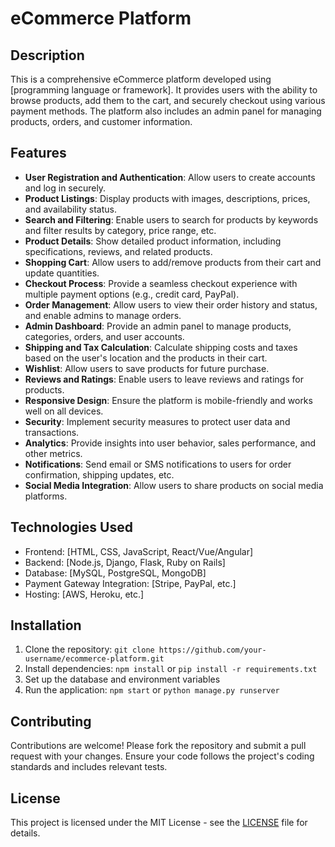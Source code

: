# eCommerce Platform

## Description
This is a comprehensive eCommerce platform developed using [programming language or framework]. It provides users with the ability to browse products, add them to the cart, and securely checkout using various payment methods. The platform also includes an admin panel for managing products, orders, and customer information.

## Features
- **User Registration and Authentication**: Allow users to create accounts and log in securely.
- **Product Listings**: Display products with images, descriptions, prices, and availability status.
- **Search and Filtering**: Enable users to search for products by keywords and filter results by category, price range, etc.
- **Product Details**: Show detailed product information, including specifications, reviews, and related products.
- **Shopping Cart**: Allow users to add/remove products from their cart and update quantities.
- **Checkout Process**: Provide a seamless checkout experience with multiple payment options (e.g., credit card, PayPal).
- **Order Management**: Allow users to view their order history and status, and enable admins to manage orders.
- **Admin Dashboard**: Provide an admin panel to manage products, categories, orders, and user accounts.
- **Shipping and Tax Calculation**: Calculate shipping costs and taxes based on the user's location and the products in their cart.
- **Wishlist**: Allow users to save products for future purchase.
- **Reviews and Ratings**: Enable users to leave reviews and ratings for products.
- **Responsive Design**: Ensure the platform is mobile-friendly and works well on all devices.
- **Security**: Implement security measures to protect user data and transactions.
- **Analytics**: Provide insights into user behavior, sales performance, and other metrics.
- **Notifications**: Send email or SMS notifications to users for order confirmation, shipping updates, etc.
- **Social Media Integration**: Allow users to share products on social media platforms.

## Technologies Used
- Frontend: [HTML, CSS, JavaScript, React/Vue/Angular]
- Backend: [Node.js, Django, Flask, Ruby on Rails]
- Database: [MySQL, PostgreSQL, MongoDB]
- Payment Gateway Integration: [Stripe, PayPal, etc.]
- Hosting: [AWS, Heroku, etc.]

## Installation
1. Clone the repository: `git clone https://github.com/your-username/ecommerce-platform.git`
2. Install dependencies: `npm install` or `pip install -r requirements.txt`
3. Set up the database and environment variables
4. Run the application: `npm start` or `python manage.py runserver`

## Contributing
Contributions are welcome! Please fork the repository and submit a pull request with your changes. Ensure your code follows the project's coding standards and includes relevant tests.

## License
This project is licensed under the MIT License - see the [LICENSE](LICENSE) file for details.

